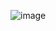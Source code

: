 ![image](https://user-images.githubusercontent.com/36649115/46840338-583d1300-cd77-11e8-84b3-8d702947aa3c.png)
